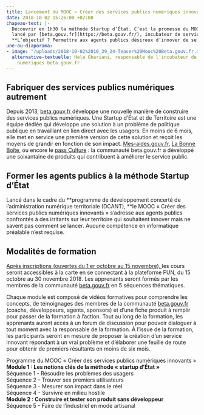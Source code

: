 ```yaml
---
title: Lancement du MOOC « Créer des services publics numériques innovants »
date: 2018-10-02 15:26:00 +02:00
chapeau-text: |-
  Découvrir en 1h30 la méthode Startup d’État. C’est la promesse du MOOC **« Créer des services publics numériques innovants »**
  lancé par [beta.gouv.fr](https://beta.gouv.fr/), incubateur de services numériques au sein de la **direction interministérielle du numérique et du système d’information et de communication de l’État (DINSIC)** et le **centre national de la fonction publique territoriale (CNFPT).
  **L’objectif ? Permettre aux agents publics désireux d’innover de se lancer.
une-ou-diaporama:
- image: "/uploads/2018-10-02%2010_39_24-Teaser%20Mooc%20Beta.gouv.fr.mp4%20-%20Lecteur%20multim%C3%A9dia%20VLC.png"
  alternative-textuelle: Hela Ghariani, responsable de l'incubateur de services publics
    numériques beta.gouv.fr
---
```


## Fabriquer des services publics numériques autrement

Depuis 2013, [beta.gouv.fr ](https://beta.gouv.fr/)développe une nouvelle manière de construire des services publics numériques. Une Startup d’État et de Territoire est une équipe dédiée qui développe une solution à un problème de politique publique en travaillant en lien direct avec les usagers. En moins de 6 mois, elle met en service une première version de cette solution et reçoit les moyens de grandir en fonction de son impact. [Mes-aides.gouv.fr](https://mes-aides.gouv.fr/), [La Bonne Boîte,](https://labonneboite.pole-emploi.fr/) ou encore le [pass Culture](https://pass.culture.fr/) : la communauté beta.gouv.fr a développé une soixantaine de produits qui contribuent à améliorer le service public.

## Former les agents publics à la méthode Startup d’État

Lancé dans le cadre du \*\*programme de développement concerté de l’administration numérique territoriale (DCANT), \*\*le MOOC « Créer des services publics numériques innovants » s’adresse aux agents publics confrontés à des irritants sur leur territoire qui souhaitent innover mais ne savent pas comment se lancer. Aucune compétence en informatique préalable n’est requise.

## Modalités de formation

[Après inscriptions (ouvertes du 1 er octobre au 15 novembre), ](https://www.fun-mooc.fr/courses/course-v1:CNFPT\+87027\+session01/about)les cours seront accessibles à la carte en se connectant à la plateforme FUN, du 15 octobre au 30 novembre 2018. Les apprenants seront formés par les membres de la communauté [beta.gouv.fr](https://beta.gouv.fr/) en 5 séquences thématiques.


Chaque module est composé de vidéos formatives pour comprendre les concepts, de témoignages des membres de la communauté [beta.gouv.fr](https://beta.gouv.fr/) (coachs, développeurs, agents, sponsors) et d’une fiche produit à remplir pour passer de la formation à l’action. Tout au long de la formation, les apprenants auront accès à un forum de discussion pour pouvoir dialoguer à tout moment avec la responsable de la formation. À l’issue de la formation, les participants seront en mesure de proposer la création d’un service innovant répondant à un vrai problème et d’élaborer une feuille de route pour obtenir de premiers résultants en moins de six mois.

Programme du MOOC « Créer des services publics numériques innovants »\
**Module 1 : Les notions clés de la méthode « startup d’État »**\
Séquence 1 - Résoudre les problèmes des usagers\
Séquence 2 - Trouver ses premiers utilisateurs\
Séquence 3 - Mesurer son impact dans le réel\
Séquence 4 - Survivre en milieu hostile\
**Module 2 : Construire et tester son produit sans développeur**\
Séquence 5 - Faire de l’industriel en mode artisanal